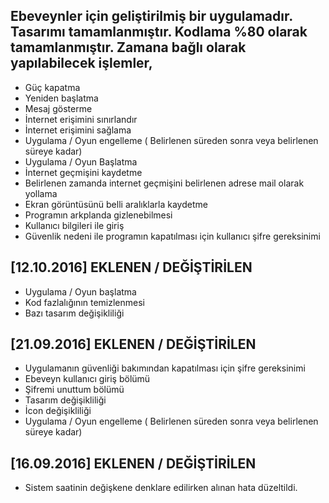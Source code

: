 Ebeveynler için geliştirilmiş bir uygulamadır.
Tasarımı tamamlanmıştır.
Kodlama %80 olarak tamamlanmıştır.
Zamana bağlı olarak yapılabilecek işlemler,
-------------------------------------------

* Güç kapatma
* Yeniden başlatma
* Mesaj gösterme
* İnternet erişimini sınırlandır
* İnternet erişimini sağlama
* Uygulama / Oyun engelleme ( Belirlenen süreden sonra veya belirlenen süreye kadar)
* Uygulama / Oyun Başlatma
* İnternet geçmişini kaydetme
* Belirlenen zamanda internet geçmişini belirlenen adrese mail olarak yollama
* Ekran görüntüsünü belli aralıklarla kaydetme
* Programın arkplanda gizlenebilmesi
* Kullanıcı bilgileri ile giriş
* Güvenlik nedeni ile programın kapatılması için kullanıcı şifre gereksinimi

[12.10.2016] EKLENEN / DEĞİŞTİRİLEN
-----------------------------------

* Uygulama / Oyun başlatma
* Kod fazlalığının temizlenmesi
* Bazı tasarım değişikliliği

[21.09.2016] EKLENEN / DEĞİŞTİRİLEN
-----------------------------------

* Uygulamanın güvenliği bakımından kapatılması için şifre gereksinimi
* Ebeveyn kullanıcı giriş bölümü
* Şifremi unuttum bölümü
* Tasarım değişikliliği
* İcon değişikliliği
* Uygulama / Oyun engelleme ( Belirlenen süreden sonra veya belirlenen süreye kadar)

[16.09.2016] EKLENEN / DEĞİŞTİRİLEN
-----------------------------------

* Sistem saatinin değişkene denklare edilirken alınan hata düzeltildi.

 

